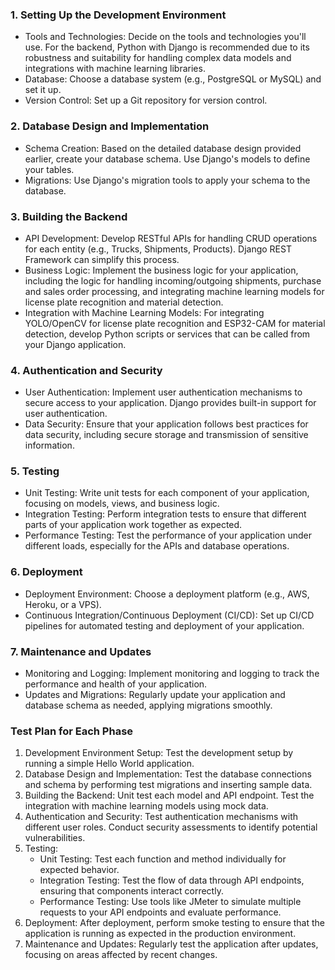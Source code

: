### 1\. Setting Up the Development Environment

-   Tools and Technologies: Decide on the tools and technologies you'll use. For the backend, Python with Django is recommended due to its robustness and suitability for handling complex data models and integrations with machine learning libraries.
-   Database: Choose a database system (e.g., PostgreSQL or MySQL) and set it up.
-   Version Control: Set up a Git repository for version control.

### 2\. Database Design and Implementation

-   Schema Creation: Based on the detailed database design provided earlier, create your database schema. Use Django's models to define your tables.
-   Migrations: Use Django's migration tools to apply your schema to the database.

### 3\. Building the Backend

-   API Development: Develop RESTful APIs for handling CRUD operations for each entity (e.g., Trucks, Shipments, Products). Django REST Framework can simplify this process.
-   Business Logic: Implement the business logic for your application, including the logic for handling incoming/outgoing shipments, purchase and sales order processing, and integrating machine learning models for license plate recognition and material detection.
-   Integration with Machine Learning Models: For integrating YOLO/OpenCV for license plate recognition and ESP32-CAM for material detection, develop Python scripts or services that can be called from your Django application.

### 4\. Authentication and Security

-   User Authentication: Implement user authentication mechanisms to secure access to your application. Django provides built-in support for user authentication.
-   Data Security: Ensure that your application follows best practices for data security, including secure storage and transmission of sensitive information.

### 5\. Testing

-   Unit Testing: Write unit tests for each component of your application, focusing on models, views, and business logic.
-   Integration Testing: Perform integration tests to ensure that different parts of your application work together as expected.
-   Performance Testing: Test the performance of your application under different loads, especially for the APIs and database operations.

### 6\. Deployment

-   Deployment Environment: Choose a deployment platform (e.g., AWS, Heroku, or a VPS).
-   Continuous Integration/Continuous Deployment (CI/CD): Set up CI/CD pipelines for automated testing and deployment of your application.

### 7\. Maintenance and Updates

-   Monitoring and Logging: Implement monitoring and logging to track the performance and health of your application.
-   Updates and Migrations: Regularly update your application and database schema as needed, applying migrations smoothly.

### Test Plan for Each Phase

1.  Development Environment Setup: Test the development setup by running a simple Hello World application.
2.  Database Design and Implementation: Test the database connections and schema by performing test migrations and inserting sample data.
3.  Building the Backend: Unit test each model and API endpoint. Test the integration with machine learning models using mock data.
4.  Authentication and Security: Test authentication mechanisms with different user roles. Conduct security assessments to identify potential vulnerabilities.
5.  Testing:
    -   Unit Testing: Test each function and method individually for expected behavior.
    -   Integration Testing: Test the flow of data through API endpoints, ensuring that components interact correctly.
    -   Performance Testing: Use tools like JMeter to simulate multiple requests to your API endpoints and evaluate performance.
6.  Deployment: After deployment, perform smoke testing to ensure that the application is running as expected in the production environment.
7.  Maintenance and Updates: Regularly test the application after updates, focusing on areas affected by recent changes.
